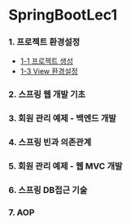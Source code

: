 # SpringBootLec1

### 1. 프로젝트 환경설정
   - [1-1 프로젝트 생성](https://github.com/daldalhada/SpringbootRec1/blob/master/desc/1-1.md) 
   - [1-3 View 환경설정](https://github.com/daldalhada/SpringbootRec1/blob/master/desc/1-3.md) 
### 2. 스프링 웹 개발 기초
### 3. 회원 관리 예제 - 백엔드 개발
### 4. 스프링 빈과 의존관계
### 5. 회원 관리 예제 - 웹 MVC 개발
### 6. 스프링 DB접근 기술
### 7. AOP

